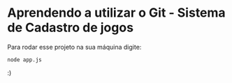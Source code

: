 # Aprendendo a utilizar o Git - Sistema de Cadastro de jogos
Para rodar esse projeto na sua máquina digite:
```
node app.js
```
:)